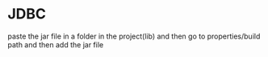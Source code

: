 # JDBC
paste the jar file in a folder in the project(lib) and then go to properties/build path and then add the jar file
